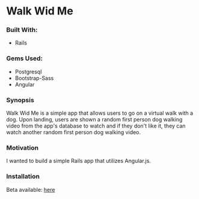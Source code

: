 # Walk Wid Me

### Built With:

- Rails


### Gems Used:

- Postgresql
- Bootstrap-Sass
- Angular


### Synopsis

Walk Wid Me is a simple app that allows users to go on a virtual walk with a dog. Upon landing, users are shown a random first person dog walking video from the app's database to watch and if they don't like it, they can watch another random first person dog walking video.


### Motivation

I wanted to build a simple Rails app that utilizes Angular.js.


### Installation

Beta available: [here](#)

